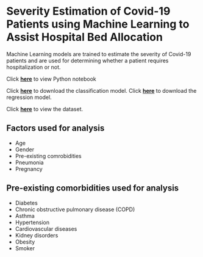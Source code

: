 # Severity Estimation of Covid-19 Patients using Machine Learning to Assist Hospital Bed Allocation

Machine Learning models are trained to estimate the severity of Covid-19 patients and are used for determining whether a patient requires hospitalization or not.

Click **[here](https://github.com/dhruva-shashi/Covid-19-Project/blob/master/Covid_19_Project.ipynb)** to view Python notebook

Click **[here](https://github.com/dhruva-shashi/covid-project/blob/master/Classification_model.sav?raw=true)** to download the classification model.
Click **[here](https://github.com/dhruva-shashi/covid-project/blob/master/Regression_model.sav?raw=true)** to download the regression model.

Click **[here](https://drive.google.com/file/d/1vl1kJFzC01NRZx9-42O_1e36NiJ6TuU-/view?usp=sharing)** to view the dataset.

## Factors used for analysis

- Age
- Gender
- Pre-existing comrobidities
- Pneumonia
- Pregnancy

## Pre-existing comorbidities used for analysis

- Diabetes
- Chronic obstructive pulmonary disease (COPD)
- Asthma
- Hypertension
- Cardiovascular diseases
- Kidney disorders
- Obesity
- Smoker
